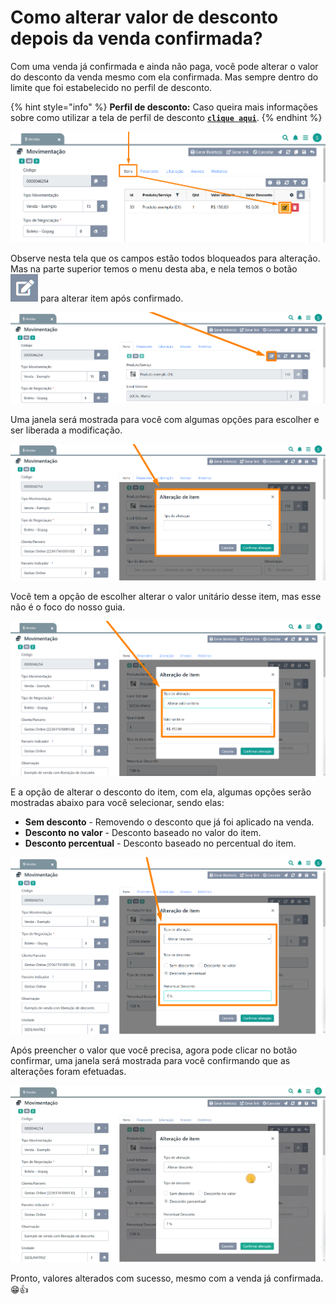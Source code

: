 # Como alterar valor de desconto depois da venda confirmada?

Com uma venda já confirmada e ainda não paga, você pode alterar o valor do desconto da venda mesmo com ela confirmada. Mas sempre dentro do limite que foi estabelecido no perfil de desconto. 

{% hint style="info" %}
**Perfil de desconto:** Caso queira mais informações sobre como utilizar a tela de perfil de desconto [**`clique aqui`**](/erp-v2/funcionalidades/usuarios_vendedores/perfil_desconto.md).
{% endhint %}

![](/erp-v2/assets/guia_utilizacao/guia_alterar_desconto_tela_venda.png)

Observe nesta tela que os campos estão todos bloqueados para alteração. Mas na parte superior temos o menu desta aba, e nela temos o botão <img src="/erp-v2/assets/funcionalidades/icon_editar_cinza.png" alt="" data-size="line"> para alterar item após confirmado.

![](/erp-v2/assets/guia_utilizacao/guia_alterar_desconto_tela_venda_btn_editar.png)

Uma janela será mostrada para você com algumas opções para escolher e ser liberada a modificação.

![](/erp-v2/assets/guia_utilizacao/guia_alterar_desconto_tela_venda_btn_editar_janela_tipo.png)

Você tem a opção de escolher alterar o valor unitário desse item, mas esse não é o foco do nosso guia.

![](/erp-v2/assets/guia_utilizacao/guia_alterar_desconto_tela_venda_btn_editar_janela_tipo_valor_unitario.png)

E a opção de alterar o desconto do item, com ela, algumas opções serão mostradas abaixo para você selecionar, sendo elas:

- **Sem desconto** - Removendo o desconto que já foi aplicado na venda.
- **Desconto no valor** - Desconto baseado no valor do item.
- **Desconto percentual** - Desconto baseado no percentual do item.

![](/erp-v2/assets/guia_utilizacao/guia_alterar_desconto_tela_venda_btn_editar_janela_tipo_valor_desconto.png)

Após preencher o valor que você precisa, agora pode clicar no botão confirmar, uma janela será mostrada para você confirmando que as alterações foram efetuadas.

![](/erp-v2/assets/guia_utilizacao/guia_alterar_desconto_tela_venda_btn_editar_janela_tipo_valor_desconto_salvar.gif)

Pronto, valores alterados com sucesso, mesmo com a venda já confirmada. 😁👍